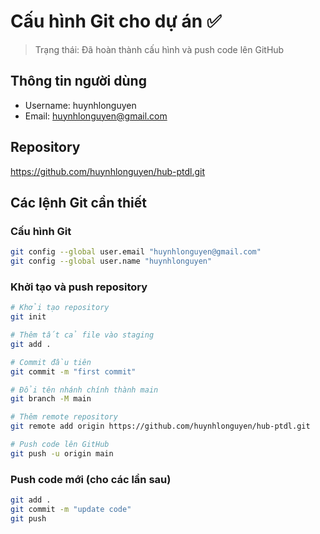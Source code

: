 # Cấu hình Git cho dự án ✅

> Trạng thái: Đã hoàn thành cấu hình và push code lên GitHub

## Thông tin người dùng
- Username: huynhlonguyen
- Email: huynhlonguyen@gmail.com

## Repository
https://github.com/huynhlonguyen/hub-ptdl.git

## Các lệnh Git cần thiết

### Cấu hình Git
```bash
git config --global user.email "huynhlonguyen@gmail.com"
git config --global user.name "huynhlonguyen"
```

### Khởi tạo và push repository
```bash
# Khởi tạo repository
git init

# Thêm tất cả file vào staging
git add .

# Commit đầu tiên
git commit -m "first commit"

# Đổi tên nhánh chính thành main
git branch -M main

# Thêm remote repository
git remote add origin https://github.com/huynhlonguyen/hub-ptdl.git

# Push code lên GitHub
git push -u origin main
```

### Push code mới (cho các lần sau)
```bash
git add .
git commit -m "update code"
git push
```